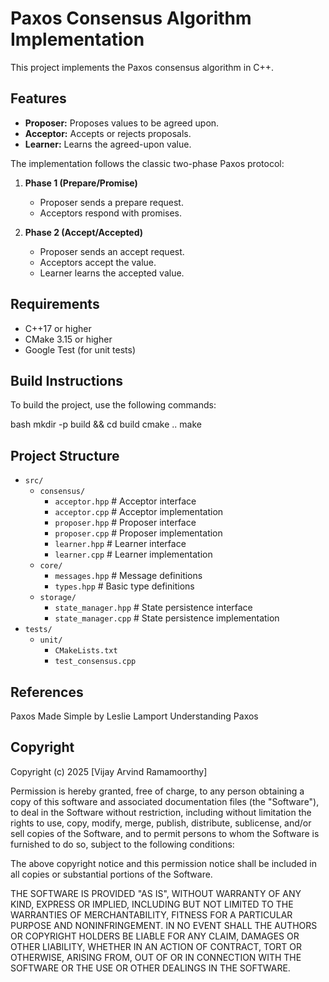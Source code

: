 # Paxos Consensus Algorithm Implementation

This project implements the Paxos consensus algorithm in C++.

## Features

* **Proposer:** Proposes values to be agreed upon.
* **Acceptor:** Accepts or rejects proposals.
* **Learner:** Learns the agreed-upon value.

The implementation follows the classic two-phase Paxos protocol:

1. **Phase 1 (Prepare/Promise)**
    * Proposer sends a prepare request.
    * Acceptors respond with promises.

2. **Phase 2 (Accept/Accepted)**
    * Proposer sends an accept request.
    * Acceptors accept the value.
    * Learner learns the accepted value.

## Requirements

* C++17 or higher
* CMake 3.15 or higher
* Google Test (for unit tests)


## Build Instructions

To build the project, use the following commands:

bash
mkdir -p build && cd build
cmake ..
make

## Project Structure


* `src/`
    * `consensus/`
        * `acceptor.hpp`      # Acceptor interface
        * `acceptor.cpp`      # Acceptor implementation
        * `proposer.hpp`      # Proposer interface
        * `proposer.cpp`      # Proposer implementation
        * `learner.hpp`       # Learner interface
        * `learner.cpp`       # Learner implementation
    * `core/`
        * `messages.hpp`      # Message definitions
        * `types.hpp`         # Basic type definitions
    * `storage/`
        * `state_manager.hpp` # State persistence interface
        * `state_manager.cpp` # State persistence implementation
* `tests/`
    * `unit/`
        * `CMakeLists.txt`
        * `test_consensus.cpp`

## References
Paxos Made Simple by Leslie Lamport
Understanding Paxos
## Copyright
Copyright (c) 2025 [Vijay Arvind Ramamoorthy]

Permission is hereby granted, free of charge, to any person obtaining a copy
of this software and associated documentation files (the "Software"), to deal
in the Software without restriction, including without limitation the rights
to use, copy, modify, merge, publish, distribute, sublicense, and/or sell
copies of the Software, and to permit persons to whom the Software is
furnished to do so, subject to the following conditions:

The above copyright notice and this permission notice shall be included in
all copies or substantial portions of the Software.

THE SOFTWARE IS PROVIDED "AS IS", WITHOUT WARRANTY OF ANY KIND, EXPRESS OR
IMPLIED, INCLUDING BUT NOT LIMITED TO THE WARRANTIES OF MERCHANTABILITY,
FITNESS FOR A PARTICULAR PURPOSE AND NONINFRINGEMENT. IN NO EVENT SHALL THE
AUTHORS OR COPYRIGHT HOLDERS BE LIABLE FOR ANY CLAIM, DAMAGES OR OTHER
LIABILITY, WHETHER IN AN ACTION OF CONTRACT, TORT OR OTHERWISE, ARISING FROM,
OUT OF OR IN CONNECTION WITH THE SOFTWARE OR THE USE OR OTHER DEALINGS IN
THE SOFTWARE.
